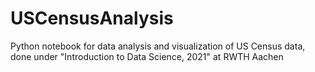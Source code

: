 # USCensusAnalysis
Python notebook for data analysis and visualization of US Census data, done under "Introduction to Data Science, 2021" at RWTH Aachen
